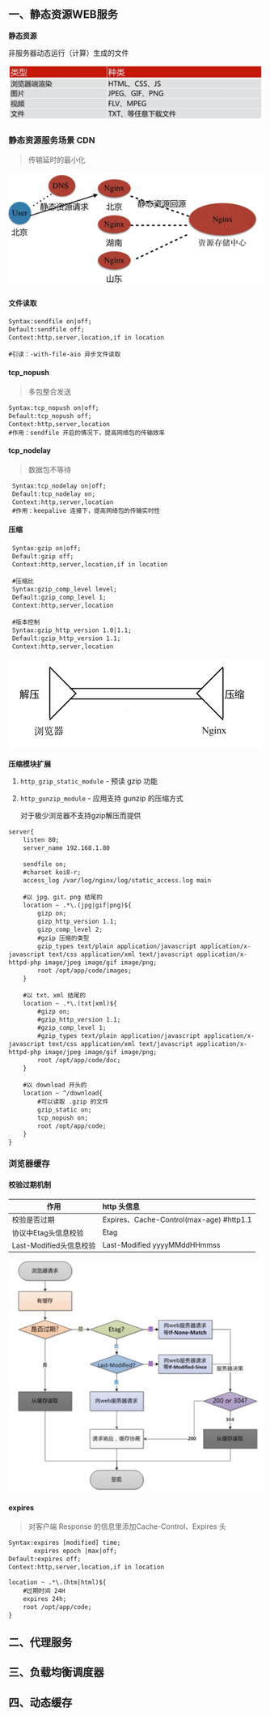 ## 一、静态资源WEB服务

**静态资源**

非服务器动态运行（计算）生成的文件

![1560949419(1)](./img/1560949419(1).png)

### 静态资源服务场景 CDN

> 传输延时的最小化

![1560949801(1)](./img/1560949801(1).png)

#### 文件读取

 ```nginx
Syntax:sendfile on|off;
 Default:sendfile off;
 Context:http,server,location,if in location
 
 #引读：-with-file-aio 异步文件读取
 ```

#### tcp_nopush

> 多包整合发送

 ```nginx
 Syntax:tcp_nopush on|off;
 Default:tcp_nopush off;
 Context:http,server,location
 #作用：sendfile 开启的情况下，提高网络包的传输效率
 ```

#### tcp_nodelay

> 数据包不等待

```nginx
 Syntax:tcp_nodelay on|off;
 Default:tcp_nodelay on;
 Context:http,server,location
 #作用：keepalive 连接下，提高网络包的传输实时性
```

#### 压缩

```nginx
 Syntax:gzip on|off;
 Default:gzip off;
 Context:http,server,location,if in location
 
 #压缩比
 Syntax:gzip_comp_level level;
 Default:gzip_comp_level 1;
 Context:http,server,location

 #版本控制
 Syntax:gzip_http_version 1.0|1.1;
 Default:gzip_http_version 1.1;
 Context:http,server,location
```

 ![1560955294(1)](./img/1560955294(1).png)



**压缩模块扩展**

1. `http_gzip_static_module` - 预读 gzip 功能

2. `http_gunzip_module` - 应用支持 gunzip 的压缩方式

   对于极少浏览器不支持gzip解压而提供

```nginx
server{
	listen 80;
	server_name 192.168.1.80
	
	sendfile on;
	#charset koi8-r;
	access_log /var/log/nginx/log/static_access.log main
	
    #以 jpg、git、png 结尾的
	location ~ .*\.(jpg|gif|png)${
		gizp on;
		gizp_http_version 1.1;
        gizp_comp_level 2;
        #gzip 压缩的类型
        gzip_types text/plain application/javascript application/x-javascript text/css application/xml text/javascript application/x-httpd-php image/jpeg image/gif image/png;
        root /opt/app/code/images;
	}
    
    #以 txt、xml 结尾的 
    location ~ .*\.(txt|xml)${
        #gizp on;
        #gzip_http_version 1.1;
        #gzip_comp_level 1;
        #gzip_types text/plain application/javascript application/x-javascript text/css application/xml text/javascript application/x-httpd-php image/jpeg image/gif image/png;
        root /opt/app/code/doc;
    }
    
    #以 download 开头的
    location ~ ^/download{
        #可以读取 .gzip 的文件
        gzip_static on;
        tcp_nopush on;
        root /opt/app/code;
    }
}
```

### 浏览器缓存

#### 校验过期机制

| 作用                    | http 头信息                              |
| ----------------------- | :--------------------------------------- |
| 校验是否过期            | Expires、Cache-Control(max-age) #http1.1 |
| 协议中Etag头信息校验    | Etag                                     |
| Last-Modified头信息校验 | Last-Modified yyyyMMddHHmmss             |

![有缓存的流程图](./img/1561082116(1).png)

#### expires

> 对客户端 Response 的信息里添加Cache-Control、Expires 头

```nginx
Syntax:expires [modified] time;
	   expires epoch |max|off;
Default:expires off;
Context:http,server,location,if in location
```

```nginx
location ~ .*\.(htm|html)${
 	#过期时间 24H
    expires 24h;
    root /opt/app/code;
}
```

## 二、代理服务



## 三、负载均衡调度器



## 四、动态缓存